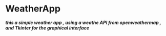 # WeatherApp
***this a simple weather app , using a weathe API from openweathermap , and Tkinter for the graphical interface***
